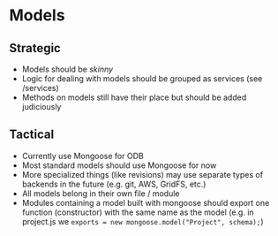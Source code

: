 # Models

## Strategic

 - Models should be *skinny*
 - Logic for dealing with models should be grouped as services (see /services)
 - Methods on models still have their place but should be added judiciously

## Tactical

 - Currently use Mongoose for ODB
 - Most standard models should use Mongoose for now
 - More specialized things (like revisions) may use separate types of backends in the future (e.g. git, AWS, GridFS, etc.)
 - All models belong in their own file / module
 - Modules containing a model built with mongoose should export one function (constructor) with the same name as the model (e.g. in project.js we `exports = new mongoose.model("Project", schema);`)
